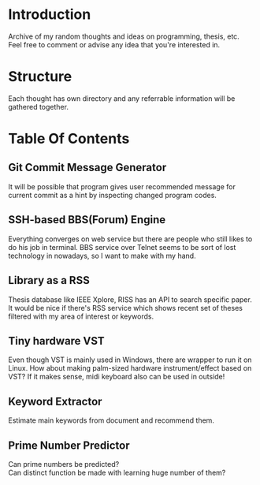 # Introduction
Archive of my random thoughts and ideas on programming, thesis, etc.  
Feel free to comment or advise any idea that you're interested in.  

# Structure
Each thought has own directory and any referrable information will be gathered together.  

# Table Of Contents

## Git Commit Message Generator
It will be possible that program gives user recommended message for current commit as a hint by inspecting changed program codes.

## SSH-based BBS(Forum) Engine
Everything converges on web service but there are people who still likes to do his job in terminal. BBS service over Telnet seems to be sort of lost technology in nowadays, so I want to make with my hand.

## Library as a RSS
Thesis database like IEEE Xplore, RISS has an API to search specific paper.  
It would be nice if there's RSS service which shows recent set of theses filtered with my area of interest or keywords.  

## Tiny hardware VST
Even though VST is mainly used in Windows, there are wrapper to run it on Linux. How about making palm-sized hardware instrument/effect based on VST? If it makes sense, midi keyboard also can be used in outside!

## Keyword Extractor
Estimate main keywords from document and recommend them.

## Prime Number Predictor
Can prime numbers be predicted?  
Can distinct function be made with learning huge number of them?  

